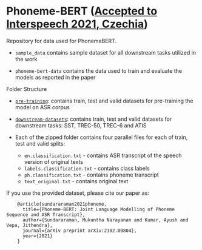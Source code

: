# Phoneme-BERT ([Accepted to Interspeech 2021, Czechia](https://www.interspeech2021.org/))

Repository for data used for PhonemeBERT.

* `sample_data` contains sample dataset for all downstream tasks utilized in the work

* `phomeme-bert-data` contains the data used to train and evaluate the models as reported in the paper


Folder Structure

* [`pre-training`](phomeme-bert-data/pre-training): contains train, test and valid datasets for pre-training the model on ASR corpus

* [`downstream-datasets`](phomeme-bert-data/downstream-datasets): contains train, test and valid datasets for downstream tasks: SST, TREC-50, TREC-6 and ATIS

* Each of the zipped folder contains four parallel files for each of train, test and valid splits:
	* `en.classification.txt` - contains ASR transcript of the speech version of original texts
	* `labels.classification.txt` - contains class labels
	* `ph.classification.txt` - contains phoneme transcript
	* `text_original.txt` - contains original text



If you use the provided dataset, please cite our paper as:

```
	@article{sundararaman2021phoneme,
	  title={Phoneme-BERT: Joint Language Modelling of Phoneme Sequence and ASR Transcript},
	  author={Sundararaman, Mukuntha Narayanan and Kumar, Ayush and Vepa, Jithendra},
	  journal={arXiv preprint arXiv:2102.00804},
	  year={2021}
	}
```



